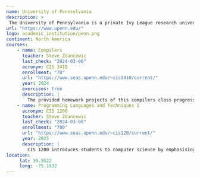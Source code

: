 ```yaml
---
name: University of Pennsylvania
description: >
 The University of Pennsylvania is a private Ivy League research university in Philadelphia, Pennsylvania.
url: "https://www.upenn.edu/"
logo: academic_institution/penn.png
continent: North America
courses:
    - name: Compilers
      teacher: Steve Zdancewic
      last_check: "2024-03-06"
      acronym: CIS 3410
      enrollment: "70"
      url: "https://www.seas.upenn.edu/~cis3410/current/"
      year: 2024
      exercises: true
      description: |
        The provided homework projects of this compilers class progress from basic OCaml to building an X86lite simulator and an LLVMlite backend. Later assignments focus on developing and extending the Oat language compiler, as well as program analysis and optimisations.
    - name: Programming Languages and Techniques I
      acronym: CIS 1200
      teacher: Steve Zdancewic
      last_check: "2024-03-06"
      enrollment: "700"
      url: "https://www.seas.upenn.edu/~cis120/current/"
      year: 2025
      description: |
        CIS 1200 introduces students to computer science by emphasising the design aspects of programming, such as data types and data representation, abstraction, interfaces, and modularity, test-driven development, programming patterns, functional programming, mutable state, and object-oriented programming.
location:
     lat: 39.9522
     long: -75.1932
---
```

